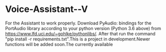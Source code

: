 # Voice-Assistant--V
For the Assistant to work properly.
Download PyAudio: bindings for the PortAudio library according to your python version (Python 3.6 above) from https://www.lfd.uci.edu/~gohlke/pythonlibs/.
After that run the command  "pip install -r requirements.txt".This is a project in development.Newer functions will be added soon.The currently available 
